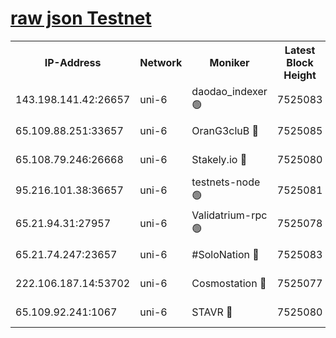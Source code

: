 [raw json Testnet](https://rpc-check.junot.stavr.tech/junot/rpc-junot-result.json)
=


<table><tr><th>IP-Address</th><th>Network</th><th>Moniker</th><th>Latest Block Height</th><th>Earliest Block Height</th><th>Catching Up</th><th>Tx Index</th><th>Voting Power</th><th>Scan Time</th></tr><tr><td>143.198.141.42:26657</td><td>uni-6</td><td>daodao_indexer 🟢</td><td>7525083</td><td>1</td><td>False</td><td>off</td><td>0</td><td>2024-01-30T17:27:44.558352815UTC</td></tr><tr><td>65.109.88.251:33657</td><td>uni-6</td><td>OranG3cluB 🔴</td><td>7525085</td><td>1138541</td><td>False</td><td>on</td><td>11</td><td>2024-01-30T17:27:48.952013516UTC</td></tr><tr><td>65.108.79.246:26668</td><td>uni-6</td><td>Stakely.io 🔴</td><td>7525080</td><td>1570872</td><td>False</td><td>on</td><td>1691887</td><td>2024-01-30T17:27:34.866406251UTC</td></tr><tr><td>95.216.101.38:36657</td><td>uni-6</td><td>testnets-node 🟢</td><td>7525081</td><td>1615130</td><td>False</td><td>on</td><td>0</td><td>2024-01-30T17:27:37.208610138UTC</td></tr><tr><td>65.21.94.31:27957</td><td>uni-6</td><td>Validatrium-rpc 🟢</td><td>7525078</td><td>2943363</td><td>False</td><td>on</td><td>0</td><td>2024-01-30T17:27:30.132271680UTC</td></tr><tr><td>65.21.74.247:23657</td><td>uni-6</td><td>#SoloNation 🔴</td><td>7525083</td><td>5208001</td><td>False</td><td>on</td><td>112</td><td>2024-01-30T17:27:43.668455264UTC</td></tr><tr><td>222.106.187.14:53702</td><td>uni-6</td><td>Cosmostation 🔴</td><td>7525077</td><td>7473037</td><td>False</td><td>on</td><td>109003</td><td>2024-01-30T17:27:27.679235735UTC</td></tr><tr><td>65.109.92.241:1067</td><td>uni-6</td><td>STAVR 🔴</td><td>7525080</td><td>7502372</td><td>False</td><td>on</td><td>6054</td><td>2024-01-30T17:27:34.547917159UTC</td></tr></table>